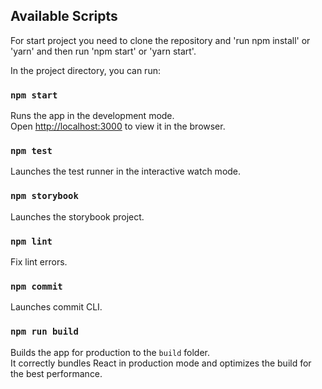 ## Available Scripts

For start project you need to clone the repository and 'run npm install' or 'yarn' and then run 'npm start' or 'yarn start'.

In the project directory, you can run:

### `npm start`

Runs the app in the development mode.\
Open [http://localhost:3000](http://localhost:3000) to view it in the browser.

### `npm test`

Launches the test runner in the interactive watch mode.

### `npm storybook`

Launches the storybook project.

### `npm lint`

Fix lint errors.

### `npm commit`

Launches commit CLI.

### `npm run build`

Builds the app for production to the `build` folder.\
It correctly bundles React in production mode and optimizes the build for the best performance.
